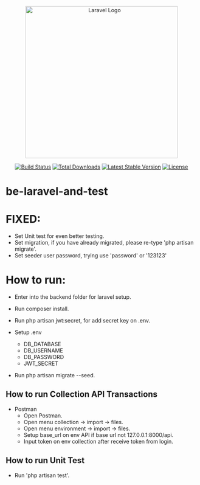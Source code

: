 <p align="center"><a href="https://laravel.com" target="_blank"><img src="https://raw.githubusercontent.com/laravel/art/master/logo-lockup/5%20SVG/2%20CMYK/1%20Full%20Color/laravel-logolockup-cmyk-red.svg" width="400" alt="Laravel Logo"></a></p>

<p align="center">
<a href="https://github.com/laravel/framework/actions"><img src="https://github.com/laravel/framework/workflows/tests/badge.svg" alt="Build Status"></a>
<a href="https://packagist.org/packages/laravel/framework"><img src="https://img.shields.io/packagist/dt/laravel/framework" alt="Total Downloads"></a>
<a href="https://packagist.org/packages/laravel/framework"><img src="https://img.shields.io/packagist/v/laravel/framework" alt="Latest Stable Version"></a>
<a href="https://packagist.org/packages/laravel/framework"><img src="https://img.shields.io/packagist/l/laravel/framework" alt="License"></a>
</p>

# be-laravel-and-test

# FIXED:
- Set Unit test for even better testing.
- Set migration, if you have already migrated, please re-type 'php artisan migrate'.
- Set seeder user password, trying use 'password' or '123123'

# How to run:

- Enter into the backend folder for laravel setup.

- Run composer install.

- Run php artisan jwt:secret, for add secret key on .env.

- Setup .env 
    - DB_DATABASE
    - DB_USERNAME
    - DB_PASSWORD
    - JWT_SECRET

- Run php artisan migrate --seed.

## How to run Collection API Transactions
- Postman
    - Open Postman.
    - Open menu collection -> import -> files.
    - Open menu environment -> import -> files.
    - Setup base_url on env API if base url not 127.0.0.1:8000/api.
    - Input token on env collection after receive token from login.
    
## How to run Unit Test
- Run 'php artisan test'.
